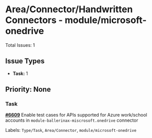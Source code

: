 # Area/Connector/Handwritten Connectors - module/microsoft-onedrive

Total Issues: 1

## Issue Types

- **Task:** 1

## Priority: None

### Task

**[#6609](https://github.com/ballerina-platform/ballerina-library/issues/6609)** Enable test cases for APIs supported for Azure work/school accounts in `module-ballerinax-miscrosoft.onedrive` connector

Labels: `Type/Task`, `Area/Connector`, `module/microsoft-onedrive`

